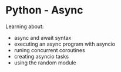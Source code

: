 #  Python - Async
Learning about:
- async and await syntax
- executing an async program with asyncio
- runing concurrent coroutines
- creating asyncio tasks
- using the random module

